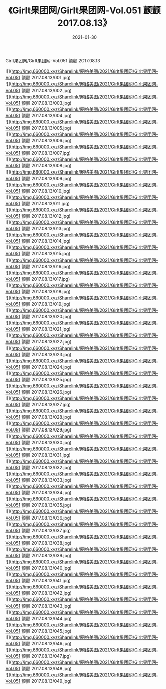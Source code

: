 ﻿---
layout: post
title:  《Girlt果团网/Girlt果团网-Vol.051 颤颤 2017.08.13》
date:   2021-01-30
img: http://img.660000.xyz/Sharelink/网络美图/2021/Girlt果团网/Girlt果团网-Vol.051 颤颤 2017.08.13/000.jpg
categories: [美女, 清纯, 唯美]
---

Girlt果团网/Girlt果团网-Vol.051 颤颤 2017.08.13

 ![](http://img.660000.xyz/Sharelink/网络美图/2021/Girlt果团网/Girlt果团网-Vol.051 颤颤 2017.08.13/001.jpg) <br>![](http://img.660000.xyz/Sharelink/网络美图/2021/Girlt果团网/Girlt果团网-Vol.051 颤颤 2017.08.13/002.jpg) <br>![](http://img.660000.xyz/Sharelink/网络美图/2021/Girlt果团网/Girlt果团网-Vol.051 颤颤 2017.08.13/003.jpg) <br>![](http://img.660000.xyz/Sharelink/网络美图/2021/Girlt果团网/Girlt果团网-Vol.051 颤颤 2017.08.13/004.jpg) <br>![](http://img.660000.xyz/Sharelink/网络美图/2021/Girlt果团网/Girlt果团网-Vol.051 颤颤 2017.08.13/005.jpg) <br>![](http://img.660000.xyz/Sharelink/网络美图/2021/Girlt果团网/Girlt果团网-Vol.051 颤颤 2017.08.13/006.jpg) <br>![](http://img.660000.xyz/Sharelink/网络美图/2021/Girlt果团网/Girlt果团网-Vol.051 颤颤 2017.08.13/007.jpg) <br>![](http://img.660000.xyz/Sharelink/网络美图/2021/Girlt果团网/Girlt果团网-Vol.051 颤颤 2017.08.13/008.jpg) <br>![](http://img.660000.xyz/Sharelink/网络美图/2021/Girlt果团网/Girlt果团网-Vol.051 颤颤 2017.08.13/009.jpg) <br>![](http://img.660000.xyz/Sharelink/网络美图/2021/Girlt果团网/Girlt果团网-Vol.051 颤颤 2017.08.13/010.jpg) <br>![](http://img.660000.xyz/Sharelink/网络美图/2021/Girlt果团网/Girlt果团网-Vol.051 颤颤 2017.08.13/011.jpg) <br>![](http://img.660000.xyz/Sharelink/网络美图/2021/Girlt果团网/Girlt果团网-Vol.051 颤颤 2017.08.13/012.jpg) <br>![](http://img.660000.xyz/Sharelink/网络美图/2021/Girlt果团网/Girlt果团网-Vol.051 颤颤 2017.08.13/013.jpg) <br>![](http://img.660000.xyz/Sharelink/网络美图/2021/Girlt果团网/Girlt果团网-Vol.051 颤颤 2017.08.13/014.jpg) <br>![](http://img.660000.xyz/Sharelink/网络美图/2021/Girlt果团网/Girlt果团网-Vol.051 颤颤 2017.08.13/015.jpg) <br>![](http://img.660000.xyz/Sharelink/网络美图/2021/Girlt果团网/Girlt果团网-Vol.051 颤颤 2017.08.13/016.jpg) <br>![](http://img.660000.xyz/Sharelink/网络美图/2021/Girlt果团网/Girlt果团网-Vol.051 颤颤 2017.08.13/017.jpg) <br>![](http://img.660000.xyz/Sharelink/网络美图/2021/Girlt果团网/Girlt果团网-Vol.051 颤颤 2017.08.13/018.jpg) <br>![](http://img.660000.xyz/Sharelink/网络美图/2021/Girlt果团网/Girlt果团网-Vol.051 颤颤 2017.08.13/019.jpg) <br>![](http://img.660000.xyz/Sharelink/网络美图/2021/Girlt果团网/Girlt果团网-Vol.051 颤颤 2017.08.13/020.jpg) <br>![](http://img.660000.xyz/Sharelink/网络美图/2021/Girlt果团网/Girlt果团网-Vol.051 颤颤 2017.08.13/021.jpg) <br>![](http://img.660000.xyz/Sharelink/网络美图/2021/Girlt果团网/Girlt果团网-Vol.051 颤颤 2017.08.13/022.jpg) <br>![](http://img.660000.xyz/Sharelink/网络美图/2021/Girlt果团网/Girlt果团网-Vol.051 颤颤 2017.08.13/023.jpg) <br>![](http://img.660000.xyz/Sharelink/网络美图/2021/Girlt果团网/Girlt果团网-Vol.051 颤颤 2017.08.13/024.jpg) <br>![](http://img.660000.xyz/Sharelink/网络美图/2021/Girlt果团网/Girlt果团网-Vol.051 颤颤 2017.08.13/025.jpg) <br>![](http://img.660000.xyz/Sharelink/网络美图/2021/Girlt果团网/Girlt果团网-Vol.051 颤颤 2017.08.13/026.jpg) <br>![](http://img.660000.xyz/Sharelink/网络美图/2021/Girlt果团网/Girlt果团网-Vol.051 颤颤 2017.08.13/027.jpg) <br>![](http://img.660000.xyz/Sharelink/网络美图/2021/Girlt果团网/Girlt果团网-Vol.051 颤颤 2017.08.13/028.jpg) <br>![](http://img.660000.xyz/Sharelink/网络美图/2021/Girlt果团网/Girlt果团网-Vol.051 颤颤 2017.08.13/029.jpg) <br>![](http://img.660000.xyz/Sharelink/网络美图/2021/Girlt果团网/Girlt果团网-Vol.051 颤颤 2017.08.13/030.jpg) <br>![](http://img.660000.xyz/Sharelink/网络美图/2021/Girlt果团网/Girlt果团网-Vol.051 颤颤 2017.08.13/031.jpg) <br>![](http://img.660000.xyz/Sharelink/网络美图/2021/Girlt果团网/Girlt果团网-Vol.051 颤颤 2017.08.13/032.jpg) <br>![](http://img.660000.xyz/Sharelink/网络美图/2021/Girlt果团网/Girlt果团网-Vol.051 颤颤 2017.08.13/033.jpg) <br>![](http://img.660000.xyz/Sharelink/网络美图/2021/Girlt果团网/Girlt果团网-Vol.051 颤颤 2017.08.13/034.jpg) <br>![](http://img.660000.xyz/Sharelink/网络美图/2021/Girlt果团网/Girlt果团网-Vol.051 颤颤 2017.08.13/035.jpg) <br>![](http://img.660000.xyz/Sharelink/网络美图/2021/Girlt果团网/Girlt果团网-Vol.051 颤颤 2017.08.13/036.jpg) <br>![](http://img.660000.xyz/Sharelink/网络美图/2021/Girlt果团网/Girlt果团网-Vol.051 颤颤 2017.08.13/037.jpg) <br>![](http://img.660000.xyz/Sharelink/网络美图/2021/Girlt果团网/Girlt果团网-Vol.051 颤颤 2017.08.13/038.jpg) <br>![](http://img.660000.xyz/Sharelink/网络美图/2021/Girlt果团网/Girlt果团网-Vol.051 颤颤 2017.08.13/039.jpg) <br>![](http://img.660000.xyz/Sharelink/网络美图/2021/Girlt果团网/Girlt果团网-Vol.051 颤颤 2017.08.13/040.jpg) <br>![](http://img.660000.xyz/Sharelink/网络美图/2021/Girlt果团网/Girlt果团网-Vol.051 颤颤 2017.08.13/041.jpg) <br>![](http://img.660000.xyz/Sharelink/网络美图/2021/Girlt果团网/Girlt果团网-Vol.051 颤颤 2017.08.13/042.jpg) <br>![](http://img.660000.xyz/Sharelink/网络美图/2021/Girlt果团网/Girlt果团网-Vol.051 颤颤 2017.08.13/043.jpg) <br>![](http://img.660000.xyz/Sharelink/网络美图/2021/Girlt果团网/Girlt果团网-Vol.051 颤颤 2017.08.13/044.jpg) <br>![](http://img.660000.xyz/Sharelink/网络美图/2021/Girlt果团网/Girlt果团网-Vol.051 颤颤 2017.08.13/045.jpg) <br>![](http://img.660000.xyz/Sharelink/网络美图/2021/Girlt果团网/Girlt果团网-Vol.051 颤颤 2017.08.13/046.jpg) <br>![](http://img.660000.xyz/Sharelink/网络美图/2021/Girlt果团网/Girlt果团网-Vol.051 颤颤 2017.08.13/047.jpg) <br>![](http://img.660000.xyz/Sharelink/网络美图/2021/Girlt果团网/Girlt果团网-Vol.051 颤颤 2017.08.13/048.jpg) <br>![](http://img.660000.xyz/Sharelink/网络美图/2021/Girlt果团网/Girlt果团网-Vol.051 颤颤 2017.08.13/049.jpg) <br>